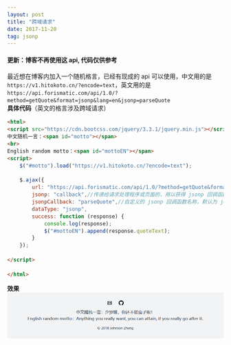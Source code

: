 ```yaml
---
layout: post
title: "跨域请求"
date: 2017-11-20
tag: jsonp
---   
```


#### 更新：博客不再使用这 api, 代码仅供参考

最近想在博客内加入一个随机格言，已经有现成的 api 可以使用，中文用的是`https://v1.hitokoto.cn/?encode=text`，英文用的是`https://api.forismatic.com/api/1.0/?method=getQuote&format=jsonp&lang=en&jsonp=parseQuote`
<br>
**具体代码**（英文的格言涉及跨域请求）
```html
<html>
<script src="https://cdn.bootcss.com/jquery/3.3.1/jquery.min.js"></script>
中文随机一言：<span id="motto"></span>
<br>
English random motto：<span id="mottoEN"></span>
<script>
    $("#motto").load("https://v1.hitokoto.cn/?encode=text");

    $.ajax({
        url: "https://api.forismatic.com/api/1.0/?method=getQuote&format=jsonp&lang=en&jsonp=parseQuote",
        jsonp: "callback",//传递给请求处理程序或页面的，用以获得 jsonp 回调函数名的参数名(一般默认为:callback)
        jsonpCallback: "parseQuote",//自定义的 jsonp 回调函数名称，默认为 jQuery 自动生成的随机函数名，也可以写"?"，jQuery 会自动为你处理数据
        dataType: "jsonp",
        success: function (response) {
            console.log(response);
            $("#mottoEN").append(response.quoteText);
        }
    });

</script>

</html>
```
**效果**
<br>
![](/images/posts/jsonp/Snipaste_2018-05-07_19-48-45.png)